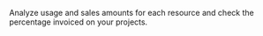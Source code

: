 Analyze usage and sales amounts for each resource and check the percentage invoiced on your projects.
